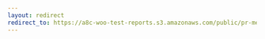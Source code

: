 ```yaml
---
layout: redirect
redirect_to: https://a8c-woo-test-reports.s3.amazonaws.com/public/pr-merge/38825/e2e/index.html
---
```

